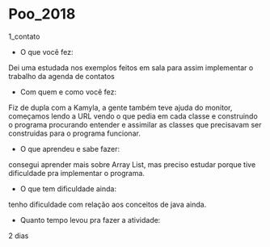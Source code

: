 # Poo_2018

1_contato

- O que você fez:

Dei uma estudada nos exemplos feitos em sala para assim implementar o trabalho da agenda de contatos

- Com quem e como você fez:

Fiz de dupla com a Kamyla, a gente também teve ajuda do monitor, começamos lendo a URL vendo o que pedia em cada classe e construindo o programa procurando entender e assimilar as classes que precisavam ser construidas para o programa funcionar.

- O que aprendeu e sabe fazer:

consegui aprender mais sobre Array List, mas preciso estudar porque tive dificuldade pra implementar o programa.

- O que tem dificuldade ainda:

tenho dificuldade com relação aos conceitos de java ainda.

- Quanto tempo levou pra fazer a atividade:

2 dias

